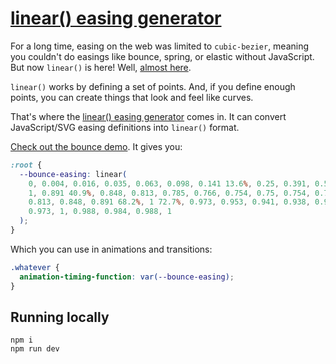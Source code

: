 # [linear() easing generator](https://linear-easing-generator.netlify.app/)

For a long time, easing on the web was limited to `cubic-bezier`, meaning you couldn't do easings like bounce, spring, or elastic without JavaScript. But now `linear()` is here! Well, [almost here](https://caniuse.com/mdn-css_types_easing-function_linear-function).

`linear()` works by defining a set of points. And, if you define enough points, you can create things that look and feel like curves.

That's where the [linear() easing generator](https://linear-easing-generator.netlify.app/) comes in. It can convert JavaScript/SVG easing definitions into `linear()` format.

[Check out the bounce demo](https://linear-easing-generator.netlify.app/?codeType=js&code=self.bounce+%3D+function%28pos%29+%7B%0A++const+n1+%3D+7.5625%3B%0A++const+d1+%3D+2.75%3B%0A%0A++if+%28pos+<+1+%2F+d1%29+%7B%0A++++return+n1+*+pos+*+pos%3B%0A++%7D+else+if+%28pos+<+2+%2F+d1%29+%7B%0A++++return+n1+*+%28pos+-%3D+1.5+%2F+d1%29+*+pos+%2B+0.75%3B%0A++%7D+else+if+%28pos+<+2.5+%2F+d1%29+%7B%0A++++return+n1+*+%28pos+-%3D+2.25+%2F+d1%29+*+pos+%2B+0.9375%3B%0A++%7D+else+%7B%0A++++return+n1+*+%28pos+-%3D+2.625+%2F+d1%29+*+pos+%2B+0.984375%3B%0A++%7D%0A%7D&simplify=0.0017&round=3). It gives you:

```css
:root {
  --bounce-easing: linear(
    0, 0.004, 0.016, 0.035, 0.063, 0.098, 0.141 13.6%, 0.25, 0.391, 0.563, 0.765,
    1, 0.891 40.9%, 0.848, 0.813, 0.785, 0.766, 0.754, 0.75, 0.754, 0.766, 0.785,
    0.813, 0.848, 0.891 68.2%, 1 72.7%, 0.973, 0.953, 0.941, 0.938, 0.941, 0.953,
    0.973, 1, 0.988, 0.984, 0.988, 1
  );
}
```

Which you can use in animations and transitions:

```css
.whatever {
  animation-timing-function: var(--bounce-easing);
}
```

## Running locally

```
npm i
npm run dev
```
